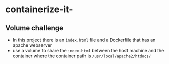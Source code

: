 # containerize-it-

## Volume challenge

* In this project there is an `index.html` file and a Dockerfile that has an apache webserver
* use a volume to share the `index.html` between the host machine and the container where the container path is `/usr/local/apache2/htdocs/`